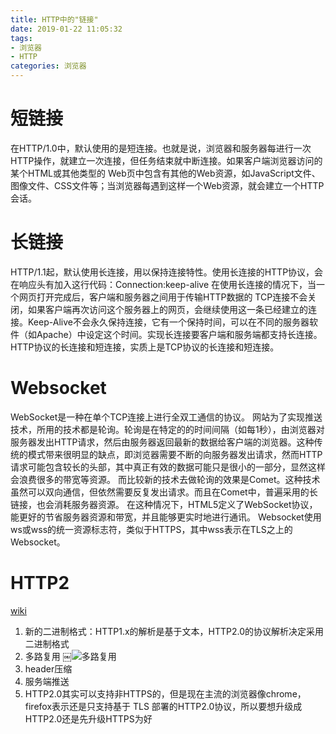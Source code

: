 ```yaml
---
title: HTTP中的"链接"
date: 2019-01-22 11:05:32
tags: 
- 浏览器
- HTTP
categories: 浏览器
---
```

# 短链接
在HTTP/1.0中，默认使用的是短连接。也就是说，浏览器和服务器每进行一次HTTP操作，就建立一次连接，但任务结束就中断连接。如果客户端浏览器访问的某个HTML或其他类型的 Web页中包含有其他的Web资源，如JavaScript文件、图像文件、CSS文件等；当浏览器每遇到这样一个Web资源，就会建立一个HTTP会话。

# 长链接
HTTP/1.1起，默认使用长连接，用以保持连接特性。使用长连接的HTTP协议，会在响应头有加入这行代码：Connection:keep-alive
在使用长连接的情况下，当一个网页打开完成后，客户端和服务器之间用于传输HTTP数据的 TCP连接不会关闭，如果客户端再次访问这个服务器上的网页，会继续使用这一条已经建立的连接。Keep-Alive不会永久保持连接，它有一个保持时间，可以在不同的服务器软件（如Apache）中设定这个时间。实现长连接要客户端和服务端都支持长连接。
HTTP协议的长连接和短连接，实质上是TCP协议的长连接和短连接。

# Websocket
WebSocket是一种在单个TCP连接上进行全双工通信的协议。
网站为了实现推送技术，所用的技术都是轮询。轮询是在特定的的时间间隔（如每1秒），由浏览器对服务器发出HTTP请求，然后由服务器返回最新的数据给客户端的浏览器。这种传统的模式带来很明显的缺点，即浏览器需要不断的向服务器发出请求，然而HTTP请求可能包含较长的头部，其中真正有效的数据可能只是很小的一部分，显然这样会浪费很多的带宽等资源。
而比较新的技术去做轮询的效果是Comet。这种技术虽然可以双向通信，但依然需要反复发出请求。而且在Comet中，普遍采用的长链接，也会消耗服务器资源。
在这种情况下，HTML5定义了WebSocket协议，能更好的节省服务器资源和带宽，并且能够更实时地进行通讯。
Websocket使用ws或wss的统一资源标志符，类似于HTTPS，其中wss表示在TLS之上的Websocket。

# HTTP2
[wiki](https://zh.wikipedia.org/wiki/HTTP/2)
1. 新的二进制格式：HTTP1.x的解析是基于文本，HTTP2.0的协议解析决定采用二进制格式
2. 多路复用
￼![多路复用](0.png)
3. header压缩
4. 服务端推送
5. HTTP2.0其实可以支持非HTTPS的，但是现在主流的浏览器像chrome，firefox表示还是只支持基于 TLS 部署的HTTP2.0协议，所以要想升级成HTTP2.0还是先升级HTTPS为好

